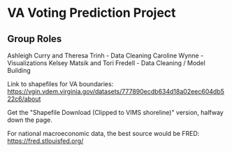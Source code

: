 # VA Voting Prediction Project

## Group Roles 

Ashleigh Curry and Theresa Trinh - Data Cleaning 
Caroline Wynne - Visualizations
Kelsey Matsik and Tori Fredell - Data Cleaning / Model Building



Link to shapefiles for VA boundaries: https://vgin.vdem.virginia.gov/datasets/777890ecdb634d18a02eec604db522c6/about

Get the "Shapefile Download (Clipped to VIMS shoreline)" version, halfway down the page.

For national macroeconomic data, the best source would be FRED: https://fred.stlouisfed.org/
